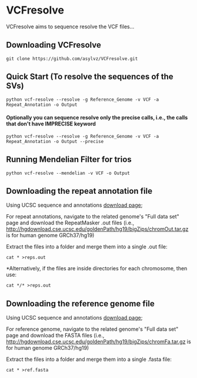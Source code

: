 # VCFresolve

VCFresolve aims to sequence resolve the VCF files...

## Downloading VCFresolve
	git clone https://github.com/asylvz/VCFresolve.git

## Quick Start (To resolve the sequences of the SVs)
    python vcf-resolve --resolve -g Reference_Genome -v VCF -a Repeat_Annotation -o Output
#### Optionally you can sequence resolve only the precise calls, i.e., the calls that don't have IMPRECISE keyword
    python vcf-resolve --resolve -g Reference_Genome -v VCF -a Repeat_Annotation -o Output --precise
    
## Running Mendelian Filter for trios
    python vcf-resolve --mendelian -v VCF -o Output


## Downloading the repeat annotation file

Using UCSC sequence and annotations [download page](http://hgdownload.cse.ucsc.edu/downloads.html);

For repeat annotations, navigate to the related genome's "Full data set" page and download the RepeatMasker .out files (i.e., http://hgdownload.cse.ucsc.edu/goldenPath/hg19/bigZips/chromOut.tar.gz is for human genome GRCh37/hg19)

Extract the files into a folder and merge them into a single .out file:
	
	cat * >reps.out
	
*Alternatively, if the files are inside directories for each chromosome, then use:

	cat */* >reps.out
	

## Downloading the reference genome file

Using UCSC sequence and annotations [download page](http://hgdownload.cse.ucsc.edu/downloads.html);

For reference genome, navigate to the related genome's "Full data set" page and download the FASTA files (i.e., http://hgdownload.cse.ucsc.edu/goldenPath/hg19/bigZips/chromFa.tar.gz is for human genome GRCh37/hg19)

Extract the files into a folder and merge them into a single .fasta file:
	
	cat * >ref.fasta
